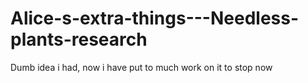 # Alice-s-extra-things---Needless-plants-research
Dumb idea i had, now i have put to much work on it to stop now
